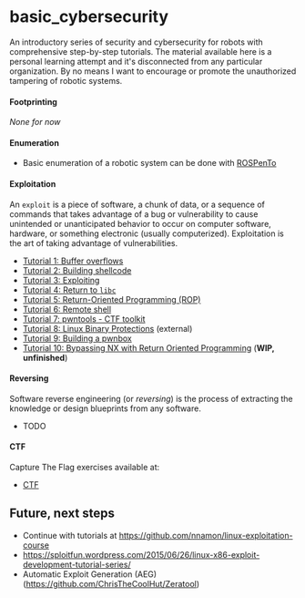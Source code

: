 # basic_cybersecurity
An introductory series of security and cybersecurity for robots with comprehensive step-by-step tutorials. The material available here is a personal learning attempt and it's disconnected from any particular organization. By no means I want to encourage or promote the unauthorized tampering of robotic systems.

#### Footprinting
*None for now*

#### Enumeration
- Basic enumeration of a robotic system can be done with [ROSPenTo](https://github.com/jr-robotics/ROSPenTo)

#### Exploitation
An `exploit` is a piece of software, a chunk of data, or a sequence of commands that takes advantage of a bug or vulnerability to cause unintended or unanticipated behavior to occur on computer software, hardware, or something electronic (usually computerized). Exploitation is the art of taking advantage of vulnerabilities.
- [Tutorial 1: Buffer overflows](exploitation/tutorial1/)
- [Tutorial 2: Building shellcode](exploitation/tutorial2/)
- [Tutorial 3: Exploiting](exploitation/tutorial3/)
- [Tutorial 4: Return to `libc`](exploitation/tutorial4/)
- [Tutorial 5: Return-Oriented Programming (ROP)](exploitation/tutorial5/)
- [Tutorial 6: Remote shell](exploitation/tutorial6/)
- [Tutorial 7: pwntools - CTF toolkit](exploitation/tutorial7/)
- [Tutorial 8: Linux Binary Protections](https://github.com/nnamon/linux-exploitation-course/blob/master/lessons/5_protections/lessonplan.md) (external)
- [Tutorial 9: Building a pwnbox](exploitation/tutorial9/)
- [Tutorial 10: Bypassing NX with Return Oriented Programming](exploitation/tutorial10/) (**WIP, unfinished**)

#### Reversing
Software reverse engineering (or *reversing*) is the process of extracting the knowledge or design blueprints from any software.
- TODO

#### CTF
Capture The Flag exercises available at:
- [CTF](CTF/)

## Future, next steps
- Continue with tutorials at https://github.com/nnamon/linux-exploitation-course
- https://sploitfun.wordpress.com/2015/06/26/linux-x86-exploit-development-tutorial-series/
- Automatic Exploit Generation (AEG) (https://github.com/ChrisTheCoolHut/Zeratool)
